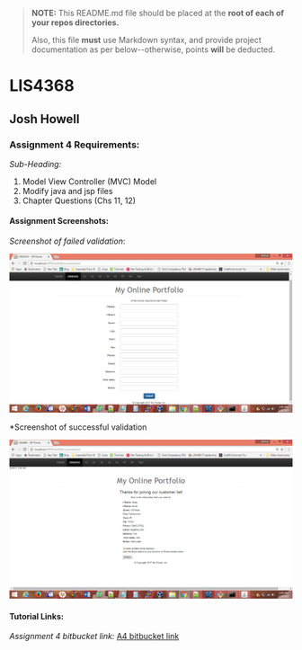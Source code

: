 > **NOTE:** This README.md file should be placed at the **root of each of your repos directories.**
>
>Also, this file **must** use Markdown syntax, and provide project documentation as per below--otherwise, points **will** be deducted.
>

# LIS4368

## Josh Howell

### Assignment 4 Requirements:

*Sub-Heading:*

1. Model View Controller (MVC) Model
2. Modify java and jsp files
3. Chapter Questions (Chs 11, 12)


#### Assignment Screenshots:

*Screenshot of failed validation*:

![A4 failed validation screenshot](../img/failedValidation.png)

*Screenshot of successful validation

![A4 successful validation screenshot](../img/successfulValidation.png)

#### Tutorial Links:

*Assignment 4 bitbucket link:*
[A4 bitbucket link](https://bitbucket.org/jch10g/lis4368 "bitbucket repo")


